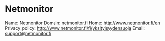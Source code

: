 
# Netmonitor

Name: Netmonitor
Domain: netmonitor.fi
Home: http://www.netmonitor.fi/en
Privacy_policy: http://www.netmonitor.fi/fi/yksityisyydensuoja
Email: support@netmonitor.fi
